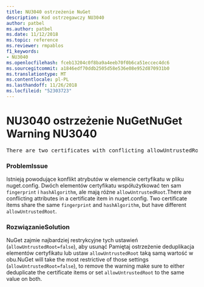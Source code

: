 ```yaml
---
title: NU3040 ostrzeżenie NuGet
description: Kod ostrzegawczy NU3040
author: patbel
ms.author: patbel
ms.date: 11/12/2018
ms.topic: reference
ms.reviewer: rmpablos
f1_keywords:
- NU3040
ms.openlocfilehash: fceb13204c0f8ba9a4eeb70f0b6ca51eccec4dc6
ms.sourcegitcommit: a1846edf70ddb2505d58e536e08e952d870931b0
ms.translationtype: MT
ms.contentlocale: pl-PL
ms.lasthandoff: 11/26/2018
ms.locfileid: "52303723"
---
```

# <a name="nuget-warning-nu3040"></a><span data-ttu-id="5d55c-103">NU3040 ostrzeżenie NuGet</span><span class="sxs-lookup"><span data-stu-id="5d55c-103">NuGet Warning NU3040</span></span>

<pre>There are two certificates with conflicting allowUntrustedRoot attributes in the computed settings. The allowUntrustedRoot attribute is going to be set to false. Certificate: SHA256-3F9001EA83C560D712C24CF213C3D312CB3BFF51EE89435D3430BD06B5D0EECE</pre>

### <a name="issue"></a><span data-ttu-id="5d55c-104">Problem</span><span class="sxs-lookup"><span data-stu-id="5d55c-104">Issue</span></span>

<span data-ttu-id="5d55c-105">Istnieją powodujące konflikt atrybutów w elemencie certyfikatu w pliku nuget.config. Dwóch elementów certyfikatu współużytkować ten sam `fingerprint` i `hashAlgorithm`, ale mają różne `allowUntrustedRoot`.</span><span class="sxs-lookup"><span data-stu-id="5d55c-105">There are conflicting attributes in a certificate item in nuget.config. Two certificate items share the same `fingerprint` and `hashAlgorithm`, but have different `allowUntrustedRoot`.</span></span>

### <a name="solution"></a><span data-ttu-id="5d55c-106">Rozwiązanie</span><span class="sxs-lookup"><span data-stu-id="5d55c-106">Solution</span></span>

<span data-ttu-id="5d55c-107">NuGet zajmie najbardziej restrykcyjne tych ustawień (`allowUntrustedRoot=false`), aby usunąć Pamiętaj ostrzeżenie deduplikacja elementów certyfikatu lub ustaw `allowUntrustedRoot` taką samą wartość w obu.</span><span class="sxs-lookup"><span data-stu-id="5d55c-107">NuGet will take the most restrictive of those settings (`allowUntrustedRoot=false`), to remove the warning make sure to either deduplicate the certificate items or set `allowUntrustedRoot` to the same value on both.</span></span>